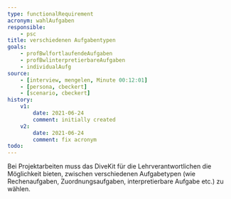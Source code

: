 ```yaml
---
type: functionalRequirement
acronym: wahlAufgaben
responsible: 
    - psc
title: verschiedenen Aufgabentypen
goals: 
    - profBwlfortlaufendeAufgaben
    - profBwlinterpretierbareAufgaben
    - individualAufg
source:
    - [interview, mengelen, Minute 00:12:01]
    - [persona, cbeckert]
    - [scenario, cbeckert]
history:
    v1:
        date: 2021-06-24
        comment: initially created
    v2:
        date: 2021-06-24
        comment: fix acronym
todo: 
---
```


Bei Projektarbeiten muss das DiveKit für die Lehrverantwortlichen die Möglichkeit bieten, zwischen verschiedenen Aufgabetypen (wie Rechenaufgaben, Zuordnungsaufgaben, interpretierbare Aufgabe etc.) zu wählen.
